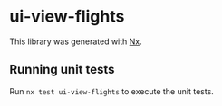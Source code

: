 # ui-view-flights

This library was generated with [Nx](https://nx.dev).

## Running unit tests

Run `nx test ui-view-flights` to execute the unit tests.
